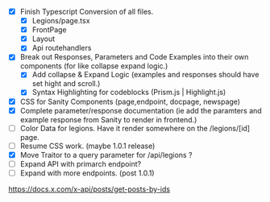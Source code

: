 - [x] Finish Typescript Conversion of all files.
    - [x] Legions/page.tsx
    - [x] FrontPage
    - [x] Layout
    - [x] Api routehandlers
- [x] Break out Responses, Parameters and Code Examples into their own components (for like collapse expand logic.)
    - [x] Add collapse & Expand Logic (examples and responses should have set hight and scroll.)
    - [x] Syntax Highlighting for codeblocks (Prism.js | Highlight.js)
- [x] CSS for Sanity Components (page,endpoint, docpage, newspage)
- [x] Complete parameter/response documentation (ie add the paramters and example response from Sanity to render in frontend.)
- [ ] Color Data for legions. Have it render somewhere on the /legions/[id] page.
- [ ] Resume CSS work. (maybe 1.0.1 release)
- [x] Move Traitor to a query parameter for /api/legions ?
- [ ] Expand API with primarch endpoint?
- [ ] Expand with more endpoints. (post 1.0.1)

https://docs.x.com/x-api/posts/get-posts-by-ids
